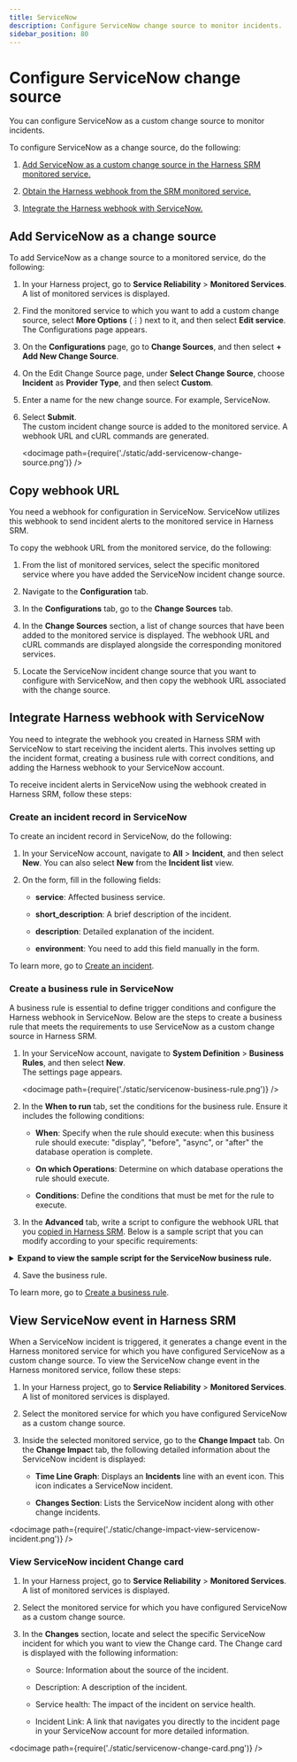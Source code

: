 ```yaml
---
title: ServiceNow
description: Configure ServiceNow change source to monitor incidents.
sidebar_position: 80
---
```


# Configure ServiceNow change source

You can configure ServiceNow as a custom change source to monitor incidents.


To configure ServiceNow as a change source, do the following:

1. [Add ServiceNow as a custom change source in the Harness SRM monitored service.](#add-servicenow-as-a-change-source)

2. [Obtain the Harness webhook from the SRM monitored service.](#copy-webhook-url)
   
3. [Integrate the Harness webhook with ServiceNow.](#integrate-harness-webhook-with-servicenow)


## Add ServiceNow as a change source

To add ServiceNow as a change source to a monitored service, do the following:

1. In your Harness project, go to **Service Reliability** > **Monitored Services**.  
   A list of monitored services is displayed.

2. Find the monitored service to which you want to add a custom change source, select **More Options** (&vellip;) next to it, and then select **Edit service**.  
   The Configurations page appears.

3. On the **Configurations** page, go to **Change Sources**, and then select **+ Add New Change Source**.  

4. On the Edit Change Source page, under **Select Change Source**, choose **Incident** as **Provider Type**, and then select **Custom**.

5. Enter a name for the new change source. For example, ServiceNow.

6.  Select **Submit**.  
    The custom incident change source is added to the monitored service. A webhook URL and cURL commands are generated.

    <docimage path={require('./static/add-servicenow-change-source.png')} />


## Copy webhook URL

You need a webhook for configuration in ServiceNow. ServiceNow utilizes this webhook to send incident alerts to the monitored service in Harness SRM.

To copy the webhook URL from the monitored service, do the following:

1. From the list of monitored services, select the specific monitored service where you have added the ServiceNow incident change source.

2. Navigate to the **Configuration** tab.

3. In the **Configurations** tab, go to the **Change Sources** tab. 
   
4. In the **Change Sources** section, a list of change sources that have been added to the monitored service is displayed. The webhook URL and cURL commands are displayed alongside the corresponding monitored services.

5. Locate the ServiceNow incident change source that you want to configure with ServiceNow, and then copy the webhook URL associated with the change source.


## Integrate Harness webhook with ServiceNow

You need to integrate the webhook you created in Harness SRM with ServiceNow to start receiving the incident alerts. This involves setting up the incident format, creating a business rule with correct conditions, and adding the Harness webhook to your ServiceNow account.

To receive incident alerts in ServiceNow using the webhook created in Harness SRM, follow these steps:


### Create an incident record in ServiceNow

To create an incident record in ServiceNow, do the following:

1. In your ServiceNow account, navigate to **All** > **Incident**, and then select **New**.
   You can also select **New** from the **Incident list** view.

2. On the form, fill in the following fields:

   - **service**: Affected business service.
   
   - **short_description**: A brief description of the incident.
   
   - **description**: Detailed explanation of the incident.
   
   - **environment**: You need to add this field manually in the form.

To learn more, go to [Create an incident](https://docs.servicenow.com/en-US/bundle/vancouver-it-service-management/page/product/incident-management/task/create-an-incident.html).


### Create a business rule in ServiceNow

A business rule is essential to define trigger conditions and configure the Harness webhook in ServiceNow. Below are the steps to create a business rule that meets the requirements to use ServiceNow as a custom change source in Harness SRM.

1. In your ServiceNow account, navigate to **System Definition** > **Business Rules**, and then select **New**.  
   The settings page appears.

   <docimage path={require('./static/servicenow-business-rule.png')} />
   
2. In the **When to run** tab, set the conditions for the business rule. Ensure it includes the following conditions:
   
   - **When**: Specify when the rule should execute: when this business rule should execute: "display", "before", "async", or "after" the database operation is complete.
   
   - **On which Operations**: Determine on which database operations the rule should execute.
   
   - **Conditions**: Define the conditions that must be met for the rule to execute.
  
3. In the **Advanced** tab, write a script to configure the webhook URL that you [copied in Harness SRM](#copy-webhook-url). Below is a sample script that you can modify according to your specific requirements:
      
<details>
<summary><b>Expand to view the sample script for the ServiceNow business rule.</b></summary>


   ```

   (function executeRule(current, previous /*null when async*/ ) {
      try {
         var r = new sn_ws.RESTMessageV2();
         r.setEndpoint("https://app.harness.io/cv/api/webhook/custom-change?accountIdentifier=vpCkHKsDSxK9_KYfjCTMKA&orgIdentifier=cvng&projectIdentifier=SRM_Sanity&monitoredServiceIdentifier=customchange_prod&changeSourceIdentifier=serviceNowCustom");
         r.setHttpMethod("post");
         r.setRequestHeader("content-type","application/json");
         r.setRequestHeader("X-Api-Key","pat.vpCkHKsDSxK9_KYfjCTMKA.645a3e9a849f5d37022adc96.SNy6VxThxDBQFwOzoTSV");
         
         //Mandatory Variables
         var number = current.getValue("number");
         var user = current.getValue("sys_created_by");
         var created_at = current.getValue("sys_created_on");
         var long_created_at = new GlideDateTime(created_at).getNumericValue();
         var name = current.getValue("short_description");
         var description = current.getValue("description");
         var instanceURL = gs.getProperty('glide.servlet.uri');
         var link = instanceURL + current.getLink();
         //var service = current.getValue("service");
         //var environment = current.getValue("u_environment");

         var obj = {
            "eventIdentifier": number,
               "user": user,
               "startTime": long_created_at,
            "endTime": long_created_at,
               "eventDetail":{
               "description": description,
               "externalLinkToEntity": link,
               "name": name
            }
         };
         
         var body = JSON.stringify(obj);
         gs.info("Webhook body: " + body);
         r.setRequestBody(body);

         var response = r.execute();
         var httpStatus = response.getStatusCode();
      } catch (ex) {
         var message = ex.message;
         gs.error("Error message: " + message);
      }

      gs.info("Webhook target HTTP status response: " + httpStatus);

   })(current, previous);

   ```

</details>

      
4.  Save the business rule.

To learn more, go to [Create a business rule](https://docs.servicenow.com/bundle/rome-application-development/page/script/business-rules/task/t_CreatingABusinessRule.html).


## View ServiceNow event in Harness SRM

When a ServiceNow incident is triggered, it generates a change event in the Harness monitored service for which you have configured ServiceNow as a custom change source. To view the ServiceNow change event in the Harness monitored service, follow these steps:

1. In your Harness project, go to **Service Reliability** > **Monitored Services**.  
   A list of monitored services is displayed.

2. Select the monitored service for which you have configured ServiceNow as a custom change source.

3. Inside the selected monitored service, go to the **Change Impact** tab. On the **Change Impac**t tab, the following detailed information about the ServiceNow incident is displayed:
   
   - **Time Line Graph**: Displays an **Incidents** line with an event icon. This icon indicates a ServiceNow incident.
  
   - **Changes Section**: Lists the ServiceNow incident along with other change incidents. 
 

 <docimage path={require('./static/change-impact-view-servicenow-incident.png')} />


### View ServiceNow incident Change card


1. In your Harness project, go to **Service Reliability** > **Monitored Services**.  
   A list of monitored services is displayed.

2. Select the monitored service for which you have configured ServiceNow as a custom change source.

3. In the **Changes** section, locate and select the specific ServiceNow incident for which you want to view the Change card. The Change card is displayed with the following information:

   - Source: Information about the source of the incident.
      
   - Description: A description of the incident.
      
   - Service health: The impact of the incident on service health.
      
   - Incident Link: A link that navigates you directly to the incident page in your ServiceNow account for more detailed information.

<docimage path={require('./static/servicenow-change-card.png')} />


